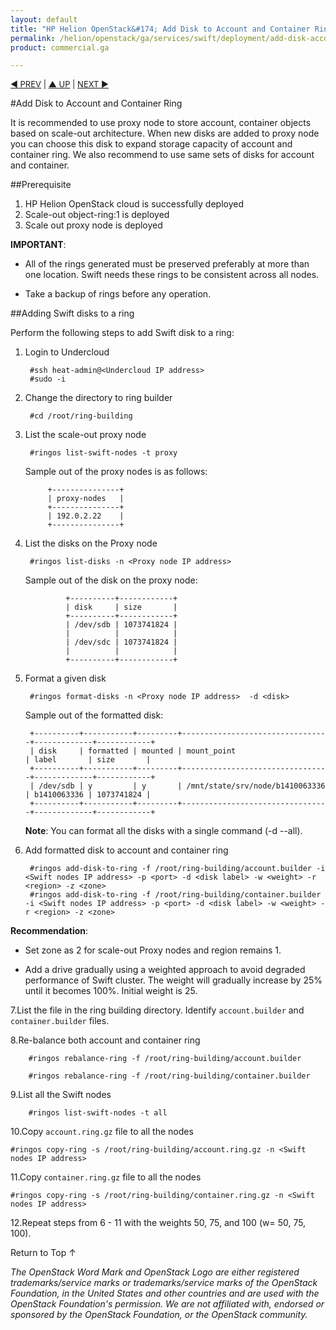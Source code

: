 ```yaml
---
layout: default
title: "HP Helion OpenStack&#174; Add Disk to Account and Container Ring"
permalink: /helion/openstack/ga/services/swift/deployment/add-disk-account-container/
product: commercial.ga

---
```

<!--UNDER REVISION-->

<script>

function PageRefresh {
onLoad="window.refresh"
}

PageRefresh();

</script>


<p style="font-size: small;"> <a href=" /helion/openstack/ga/services/object/swift/expand-cluster/">&#9664; PREV</a> | <a href=" /helion/openstack/ga/services/object/swift/expand-cluster/">&#9650; UP</a> | <a href="/helion/openstack/ga/services/swift/deployment/add-disk-scale-out/"> NEXT &#9654</a> </p>


#Add Disk to Account and Container Ring

It is recommended to use proxy node to store account, container objects based on scale-out architecture. When new disks are added to proxy node you can choose this disk to expand storage capacity of account and container ring. We also recommend to use same sets of disks for account and container.



##Prerequisite

1. HP Helion OpenStack cloud is successfully deployed 
2. Scale-out object-ring:1 is deployed
3. Scale out proxy node is deployed

**IMPORTANT**:  
 
* All of the rings generated must be preserved preferably at more than one location. Swift needs these rings to be consistent across all nodes. 

* Take a backup of rings before any operation.


##Adding Swift disks to a ring


Perform the following steps to add Swift disk to a ring:

1. Login to Undercloud 

		#ssh heat-admin@<Undercloud IP address> 
		#sudo -i

2. Change the directory to ring builder

		#cd /root/ring-building


3. List the scale-out proxy node

		#ringos list-swift-nodes -t proxy

	Sample out of the proxy nodes is as follows:

			+---------------+
			| proxy-nodes   |
			+---------------+
			| 192.0.2.22    |
			+---------------+

4. List the disks on the Proxy node

		#ringos list-disks -n <Proxy node IP address> 

	Sample out of the disk on the proxy node:

				+----------+------------+
				| disk     | size       |
				+----------+------------+
				| /dev/sdb | 1073741824 |
				|          |            |
				| /dev/sdc | 1073741824 |
				|          |            |
				+----------+------------+
	
5. Format a given disk

		#ringos format-disks -n <Proxy node IP address>  -d <disk>

	Sample out of the formatted disk:

		+----------+-----------+---------+---------------------------------+-------------+------------+
		| disk     | formatted | mounted | mount_point                     | label       | size       |
		+----------+-----------+---------+---------------------------------+-------------+------------+
		| /dev/sdb | y         | y       | /mnt/state/srv/node/b1410063336 | b1410063336 | 1073741824 |
		+----------+-----------+---------+---------------------------------+-------------+------------+


	**Note**: You can format all the disks with a single command (-d --all).


6. Add formatted disk to account and container ring

		#ringos add-disk-to-ring -f /root/ring-building/account.builder -i <Swift nodes IP address> -p <port> -d <disk label> -w <weight> -r <region> -z <zone>
		#ringos add-disk-to-ring -f /root/ring-building/container.builder -i <Swift nodes IP address> -p <port> -d <disk label> -w <weight> -r <region> -z <zone>

**Recommendation**: 

* Set zone as 2 for scale-out Proxy nodes and region remains 1.
                
* Add a drive gradually using a weighted approach to avoid degraded performance of Swift cluster. The weight will gradually increase by 25% until it becomes 100%. Initial weight is 25.

7.List the file in the ring building directory. Identify `account.builder` and `container.builder` files.

	
8.Re-balance both account and container ring

		#ringos rebalance-ring -f /root/ring-building/account.builder
		
		#ringos rebalance-ring -f /root/ring-building/container.builder	

9.List all the Swift nodes 

		#ringos list-swift-nodes -t all

10.Copy `account.ring.gz` file to all the nodes

	#ringos copy-ring -s /root/ring-building/account.ring.gz -n <Swift nodes IP address>
	

11.Copy `container.ring.gz` file to all the nodes

	#ringos copy-ring -s /root/ring-building/container.ring.gz -n <Swift nodes IP address>

12.Repeat steps from 6 - 11 with the weights 50, 75, and 100 (w= 50, 75, 100).


 
<a href="#top" style="padding:14px 0px 14px 0px; text-decoration: none;"> Return to Top &#8593; </a>


*The OpenStack Word Mark and OpenStack Logo are either registered trademarks/service marks or trademarks/service marks of the OpenStack Foundation, in the United States and other countries and are used with the OpenStack Foundation's permission. We are not affiliated with, endorsed or sponsored by the OpenStack Foundation, or the OpenStack community.*